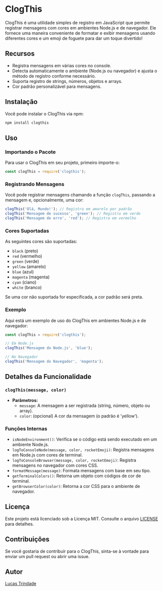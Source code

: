 # ClogThis

ClogThis é uma utilidade simples de registro em JavaScript que permite registrar mensagens com cores em ambientes Node.js e de navegador. Ele fornece uma maneira conveniente de formatar e exibir mensagens usando diferentes cores e um emoji de foguete para dar um toque divertido!

## Recursos

- Registra mensagens em várias cores no console.
- Detecta automaticamente o ambiente (Node.js ou navegador) e ajusta o método de registro conforme necessário.
- Suporta registro de strings, números, objetos e arrays.
- Cor padrão personalizável para mensagens.

## Instalação

Você pode instalar o ClogThis via npm:

```bash
npm install clogthis
```

## Uso

### Importando o Pacote

Para usar o ClogThis em seu projeto, primeiro importe-o:

```javascript
const clogThis = require('clogthis');
```

### Registrando Mensagens

Você pode registrar mensagens chamando a função `clogThis`, passando a mensagem e, opcionalmente, uma cor:

```javascript
clogThis('Olá, Mundo!'); // Registra em amarelo por padrão
clogThis('Mensagem de sucesso', 'green'); // Registra em verde
clogThis('Mensagem de erro', 'red'); // Registra em vermelho
```

### Cores Suportadas

As seguintes cores são suportadas:

- `black` (preto)
- `red` (vermelho)
- `green` (verde)
- `yellow` (amarelo)
- `blue` (azul)
- `magenta` (magenta)
- `cyan` (ciano)
- `white` (branco)

Se uma cor não suportada for especificada, a cor padrão será preta.

### Exemplo

Aqui está um exemplo de uso do ClogThis em ambientes Node.js e de navegador:

```javascript
const clogThis = require('clogthis');

// Em Node.js
clogThis('Mensagem do Node.js', 'blue');

// No Navegador
clogThis('Mensagem do Navegador', 'magenta');
```

## Detalhes da Funcionalidade

### `clogThis(message, color)`

- **Parâmetros:**
  - `message`: A mensagem a ser registrada (string, número, objeto ou array).
  - `color`: (opcional) A cor da mensagem (o padrão é 'yellow').

### Funções Internas

- `isNodeEnvironment()`: Verifica se o código está sendo executado em um ambiente Node.js.
- `logToConsoleNode(message, color, rocketEmoji)`: Registra mensagens em Node.js com cores de terminal.
- `logToConsoleBrowser(message, color, rocketEmoji)`: Registra mensagens no navegador com cores CSS.
- `formatMessage(message)`: Formata mensagens com base em seu tipo.
- `getTerminalColors()`: Retorna um objeto com códigos de cor de terminal.
- `getBrowserColor(color)`: Retorna a cor CSS para o ambiente de navegador.

## Licença

Este projeto está licenciado sob a Licença MIT. Consulte o arquivo [LICENSE](LICENSE) para detalhes.

## Contribuições

Se você gostaria de contribuir para o ClogThis, sinta-se à vontade para enviar um pull request ou abrir uma issue.

## Autor

[Lucas Trindade](https://github.com/trindadebra)